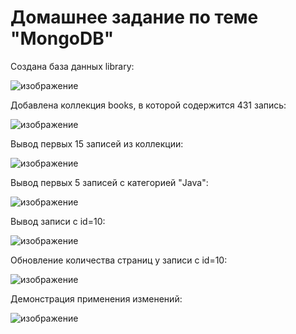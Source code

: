 # Домашнее задание по теме "MongoDB"

Создана база данных library:

![изображение](https://user-images.githubusercontent.com/63968897/167413021-fdad1914-4c8d-409d-98da-9312071a17e2.png)

Добавлена коллекция books, в которой содержится 431 запись:

![изображение](https://user-images.githubusercontent.com/63968897/167413102-1e8f678e-bec6-44fd-888a-0abd49a97474.png)

Вывод первых 15 записей из коллекции:

![изображение](https://user-images.githubusercontent.com/63968897/167413951-89b47c8b-6ecc-4880-9af7-ea10beeb07c5.png)

Вывод первых 5 записей с категорией "Java":

![изображение](https://user-images.githubusercontent.com/63968897/167414192-8b2814bf-82db-43ce-a63a-605359a896dc.png)

Вывод записи с id=10:

![изображение](https://user-images.githubusercontent.com/63968897/167414534-7c552b5b-99c6-4b89-8419-224c4e3c66dc.png)

Обновление количества страниц у записи с id=10:

![изображение](https://user-images.githubusercontent.com/63968897/167414800-c2159bba-f713-452f-9e07-5ae7b6124313.png)

Демонстрация применения изменений:

![изображение](https://user-images.githubusercontent.com/63968897/167414912-59292588-ee73-450d-94f7-ba128545d6d7.png)
